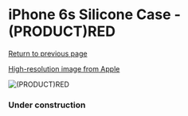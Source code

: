 # iPhone 6s Silicone Case - (PRODUCT)RED

[Return to previous page](/iphone_6)

[High-resolution image from Apple](https://store.storeimages.cdn-apple.com/8756/as-images.apple.com/is/MKY32?wid=4500&hei=4500&fmt=png)

<div style="width: 384px"><img src="/everyphone/MKY32.png" alt="(PRODUCT)RED"></div>

### Under construction
